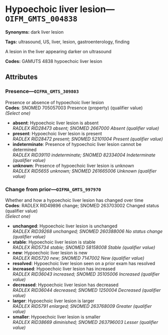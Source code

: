 # Hypoechoic liver lesion—`OIFM_GMTS_004838`

**Synonyms:** dark liver lesion

**Tags:** ultrasound, US, liver, lesion, gastroenterology, finding

A lesion in the liver appearing darker on ultrasound

**Codes:** GAMUTS 4838 hypoechoic liver lesion

## Attributes

### Presence—`OIFMA_GMTS_309803`

Presence or absence of hypoechoic liver lesion  
**Codes**: SNOMED 705057003 Presence (property) (qualifier value)  
*(Select one)*

- **absent**: Hypoechoic liver lesion is absent  
_RADLEX RID28473 absent; SNOMED 2667000 Absent (qualifier value)_
- **present**: Hypoechoic liver lesion is present  
_RADLEX RID28472 present; SNOMED 52101004 Present (qualifier value)_
- **indeterminate**: Presence of hypoechoic liver lesion cannot be determined  
_RADLEX RID39110 indeterminate; SNOMED 82334004 Indeterminate (qualifier value)_
- **unknown**: Presence of hypoechoic liver lesion is unknown  
_RADLEX RID5655 unknown; SNOMED 261665006 Unknown (qualifier value)_

### Change from prior—`OIFMA_GMTS_997970`

Whether and how a hypoechoic liver lesion has changed over time  
**Codes**: RADLEX RID49896 change; SNOMED 263703002 Changed status (qualifier value)  
*(Select one)*

- **unchanged**: Hypoechoic liver lesion is unchanged  
_RADLEX RID39268 unchanged; SNOMED 260388006 No status change (qualifier value)_
- **stable**: Hypoechoic liver lesion is stable  
_RADLEX RID5734 stable; SNOMED 58158008 Stable (qualifier value)_
- **new**: Hypoechoic liver lesion is new  
_RADLEX RID5720 new; SNOMED 7147002 New (qualifier value)_
- **resolved**: Hypoechoic liver lesion seen on a prior exam has resolved  
- **increased**: Hypoechoic liver lesion has increased  
_RADLEX RID36043 increased; SNOMED 35105006 Increased (qualifier value)_
- **decreased**: Hypoechoic liver lesion has decreased  
_RADLEX RID36044 decreased; SNOMED 1250004 Decreased (qualifier value)_
- **larger**: Hypoechoic liver lesion is larger  
_RADLEX RID5791 enlarged; SNOMED 263768009 Greater (qualifier value)_
- **smaller**: Hypoechoic liver lesion is smaller  
_RADLEX RID38669 diminished; SNOMED 263796003 Lesser (qualifier value)_